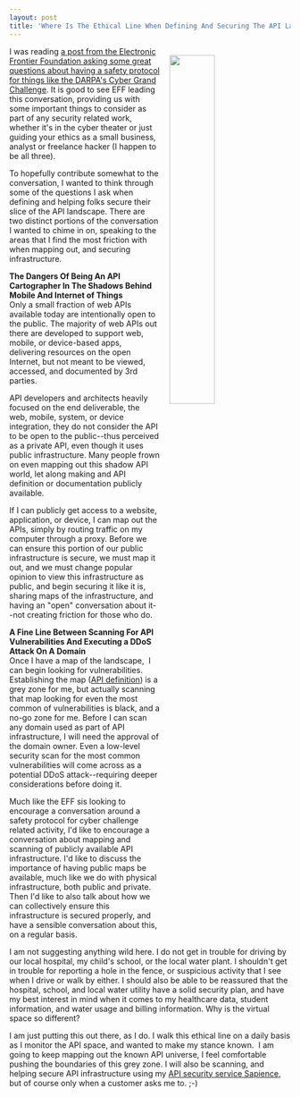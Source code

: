 ```yaml
---
layout: post
title: 'Where Is The Ethical Line When Defining And Securing The API Landscape?'
---
```

<p><img style="padding: 15px;" src="https://s3.amazonaws.com/kinlane-productions/bw-icons/bw-safety.png" alt="" width="40%" align="right" /></p>
<p>I was reading <a href="https://www.eff.org/deeplinks/2016/08/darpa-cgc-safety-protocol">a post from the Electronic Frontier Foundation asking some great questions about having a safety protocol for things like the DARPA's Cyber Grand Challenge</a>. It is good to see EFF leading this conversation, providing us with some important things to consider as part of any security related work, whether it's in the cyber theater&nbsp;or just guiding your ethics as a small business, analyst or freelance hacker (I happen to be all three).&nbsp;</p>
<p>To hopefully contribute somewhat to the conversation, I wanted to think through some of the questions I ask when defining and helping folks secure their slice of the API landscape. There are two distinct portions of the conversation I wanted to chime in on, speaking to the areas that I find the most friction with when mapping out, and securing infrastructure.</p>
<p><strong>The Dangers Of Being An API Cartographer In The Shadows Behind Mobile And Internet of Things</strong><br />Only a small fraction of web APIs available today are intentionally open to the public. The majority of web APIs out there are developed to support web, mobile, or device-based apps, delivering resources on the open Internet, but not meant to be viewed, accessed, and documented by 3rd parties.</p>
<p>API developers and architects heavily focused on the end deliverable, the web, mobile, system, or device integration, they do not consider the API to be open to the public--thus perceived as a private API, even though it uses public infrastructure. Many people frown on even mapping out this shadow API world, let along making and API definition or documentation publicly available.&nbsp;</p>
<p>If I can publicly get access to a website, application, or device, I can map out the APIs, simply by routing traffic on my computer through a proxy. Before we can ensure this portion of our public infrastructure is secure, we must map it out, and we must change popular opinion to view this infrastructure as public, and begin securing it like it is, sharing maps of the infrastructure, and having an "open" conversation about it--not creating friction for those who do.</p>
<p><strong>A Fine Line Between Scanning For API Vulnerabilities And Executing a DDoS Attack On A Domain</strong><br />Once I have a map of the landscape, &nbsp;I can begin looking for vulnerabilities. Establishing the map (<a href="http://definitions.apievangelist.com/">API definition</a>) is a grey zone for me, but actually scanning that map looking for even the most common of vulnerabilities is black, and a no-go zone for me. Before I can scan any domain used as part of API infrastructure, I will need the approval of the domain owner. Even a low-level security scan for the most common vulnerabilities will come across as a potential DDoS attack--requiring deeper considerations before doing it.</p>
<p>Much like the EFF sis looking to encourage a conversation around a safety protocol for cyber challenge related activity, I'd like to encourage a conversation about mapping and scanning of publicly available API infrastructure. I'd like to discuss the importance of having public maps be available, much like we do with physical infrastructure, both public and private. Then I'd like to also talk about how we can collectively ensure this infrastructure is secured properly, and have a sensible conversation about this, on a regular basis.&nbsp;</p>
<p>I am not suggesting anything wild here. I do not get in trouble for driving by our local hospital, my child's school, or the local water plant. I shouldn't get in trouble for reporting a hole in the fence, or suspicious activity that I see when I drive or walk by either. I should also be able to be reassured that the hospital, school, and local water utility have a solid security plan, and have my best interest in mind when it comes to my healthcare data, student information, and water usage and billing information. Why is the virtual space so different?</p>
<p>I am just putting this out there, as I do. I walk this ethical line on a daily basis as I monitor the API space, and wanted to make my stance known. &nbsp;I am going to keep mapping out the known API universe, I feel comfortable pushing the boundaries of this grey zone. I will also be scanning, and helping secure API infrastructure using my <a href="https://sapience.io/">API security service Sapience</a>, but of course only when a customer asks me to. ;-)&nbsp;</p>